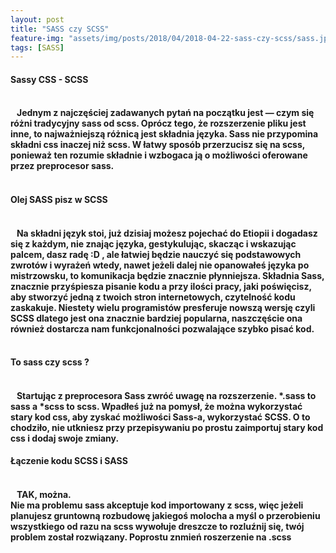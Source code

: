 ```yaml
---
layout: post
title: "SASS czy SCSS"
feature-img: "assets/img/posts/2018/04/2018-04-22-sass-czy-scss/sass.jpeg"
tags: [SASS]
---
```


<h4 class="text-success">Sassy CSS - SCSS<h4>
<br>
<font class="base-font-size">
&nbsp;&nbsp;&nbsp;Jednym z najczęściej zadawanych pytań na początku jest — czym się różni tradycyjny sass od scss. Oprócz tego, że rozszerzenie pliku jest inne, to najważniejszą różnicą jest składnia języka.
Sass nie przypomina składni css inaczej niż scss. W łatwy sposób przerzucisz się na scss, ponieważ ten rozumie składnie i wzbogaca ją o możliwości oferowane przez preprocesor sass. 
</font>
<br>
<br>
<h4 class="text-success">Olej SASS pisz w SCSS<h4>
<br>
<font class="base-font-size">
&nbsp;&nbsp;&nbsp;Na składni język stoi, już dzisiaj możesz pojechać do Etiopii i dogadasz się z każdym, nie znając języka, gestykulując, skacząc i wskazując palcem, dasz radę :D , ale łatwiej będzie nauczyć się podstawowych zwrotów i wyrażeń wtedy, nawet jeżeli dalej nie opanowałeś języka po mistrzowsku, to komunikacja będzie znacznie płynniejsza. Składnia Sass, znacznie przyśpiesza pisanie kodu a przy ilości pracy, jaki poświęcisz, aby stworzyć jedną z twoich stron internetowych, czytelność kodu zaskakuje. Niestety wielu programistów presferuje nowszą wersję czyli SCSS dlatego jest ona znacznie bardziej popularna, naszczęście ona również dostarcza nam funkcjonalności pozwalające szybko pisać kod.
</font>
<br>
<br>
<h4 class="text-success">To sass czy scss ?<h4>
<br>
<font class="base-font-size">
&nbsp;&nbsp;&nbsp;Startując z preprocesora Sass zwróć uwagę na rozszerzenie. *.sass to sass a *scss to scss.
Wpadłeś już na pomysł, że można wykorzystać stary kod css, aby zyskać możliwości Sass-a, wykorzystać SCSS. O to chodziło, nie utkniesz przy przepisywaniu po prostu zaimportuj stary kod css i dodaj swoje zmiany.
</font>
<h4 class="text-success">Łączenie kodu SCSS i SASS<h4>
<br>
<font class="base-font-size">
&nbsp;&nbsp;&nbsp;TAK, można.<br>
Nie ma problemu sass akceptuje kod importowany z scss, więc jeżeli planujesz gruntowną rozbudowę jakiegoś molocha a myśl o przerobieniu wszystkiego od razu na scss wywołuje dreszcze to rozluźnij się, twój problem został rozwiązany. Poprostu znmień roszerzenie na .scss
</font>